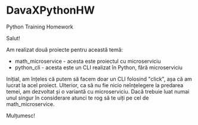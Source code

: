# DavaXPythonHW
Python Training Homework

Salut!

Am realizat două proiecte pentru această temă:

- math_microservice - acesta este proiectul cu microserviciu
- python_cli - acesta este un CLI realizat în Python, fără microserviciu

Inițial, am înțeles că putem să facem doar un CLI folosind "click", așa că am lucrat la acel proiect. Ulterior, ca să nu fie nicio neînțelegere la predarea temei, am dezvoltat și o variantă cu microserviciu. Dacă trebuie luat numai unul singur în considerare atunci te rog să te uiți pe cel de math_microservice.

Mulțumesc!
